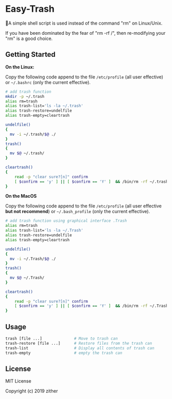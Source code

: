 # Easy-Trash
:see_no_evil:A simple shell script is used instead of the command "rm" on Linux/Unix.

If you have been dominated by the fear of "rm -rf /", then re-modifying your "rm" is a good choice.

## Getting Started 

**On the Linux:**

Copy the following code append to the file `/etc/profile` (all user effective) or `~/.bashrc` (only the current effective).

```bash
# add trash function
mkdir -p ~/.trash
alias rm=trash
alias trash-list='ls -la ~/.trash'
alias trash-restore=undelfile
alias trash-empty=cleartrash

undelfile()
{
  mv -i ~/.trash/$@ ./
}
trash()
{
  mv $@ ~/.trash/
}

cleartrash()
{
    read -p "clear sure?[n]" confirm
    [ $confirm == 'y' ] || [ $confirm == 'Y' ]  && /bin/rm -rf ~/.trash/*  && find ~/.trash/ -mindepth 1 -name '.*' | xargs rm -rf
}
```  

**On the MacOS**

Copy the following code append to the file `/etc/profile` (all user effective **but not recommend**) or `~/.bash_profile` (only the current effective).

```bash
# add trash function using graphical interface .Trash
alias rm=trash
alias trash-list='ls -la ~/.Trash'
alias trash-restore=undelfile
alias trash-empty=cleartrash

undelfile()
{
  mv -i ~/.Trash/$@ ./
}
trash()
{
  mv $@ ~/.Trash/
}

cleartrash()
{
    read -p "clear sure?[n]" confirm
    [ $confirm == 'y' ] || [ $confirm == 'Y' ]  && /bin/rm -rf ~/.Trash/*  && find ~/.Trash/ -mindepth 1 -name '.*' | xargs rm -rf
}
```

## Usage

```bash
trash [file ...]              # Move to trash can
trash-restore [file ...]      # Restore files from the trash can
trash-list                    # Display all contents of trash can
trash-empty                   # empty the trash can
```

## License

MIT License

Copyright (c) 2019 zither